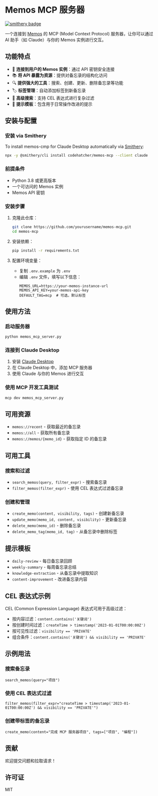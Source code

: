 # Memos MCP 服务器

[![smithery badge](https://smithery.ai/badge/codehatcher/memos-mcp)](https://smithery.ai/server/codehatcher/memos-mcp)

一个连接到 [Memos](https://usememos.com/) 的 MCP (Model Context Protocol) 服务器，让你可以通过 AI 助手（如 Claude）与你的 Memos 实例进行交互。

## 功能特点

- 🔄 **连接到用户的 Memos 实例**：通过 API 密钥安全连接
- 📚 **将 API 暴露为资源**：提供对备忘录的结构化访问
- 🔍 **提供强大的工具**：搜索、创建、更新、删除备忘录等功能
- 🏷️ **标签管理**：自动添加标签到新备忘录
- 🔎 **高级搜索**：支持 CEL 表达式进行复杂过滤
- 📝 **提示模板**：包含用于日常操作改进的提示

## 安装与配置

### 安装 via Smithery

To install memos-cmp for Claude Desktop automatically via [Smithery](https://smithery.ai/server/codehatcher/memos-mcp):

```bash
npx -y @smithery/cli install codehatcher/memos-mcp --client claude
```

### 前提条件

- Python 3.8 或更高版本
- 一个可访问的 Memos 实例
- Memos API 密钥

### 安装步骤

1. 克隆此仓库：
   ```bash
   git clone https://github.com/yourusername/memos-mcp.git
   cd memos-mcp
   ```

2. 安装依赖：
   ```bash
   pip install -r requirements.txt
   ```

3. 配置环境变量：
   - 复制 `.env.example` 为 `.env`
   - 编辑 `.env` 文件，填写以下信息：
     ```
     MEMOS_URL=https://your-memos-instance-url
     MEMOS_API_KEY=your-memos-api-key
     DEFAULT_TAG=mcp  # 可选，默认标签
     ```

## 使用方法

### 启动服务器

```bash
python memos_mcp_server.py
```

### 连接到 Claude Desktop

1. 安装 [Claude Desktop](https://claude.ai/download)
2. 在 Claude Desktop 中，添加 MCP 服务器
3. 使用 Claude 与你的 Memos 进行交互

### 使用 MCP 开发工具测试

```bash
mcp dev memos_mcp_server.py
```

## 可用资源

- `memos://recent` - 获取最近的备忘录
- `memos://all` - 获取所有备忘录
- `memos://memos/{memo_id}` - 获取指定 ID 的备忘录

## 可用工具

### 搜索和过滤

- `search_memos(query, filter_expr)` - 搜索备忘录
- `filter_memos(filter_expr)` - 使用 CEL 表达式过滤备忘录

### 创建和管理

- `create_memo(content, visibility, tags)` - 创建新备忘录
- `update_memo(memo_id, content, visibility)` - 更新备忘录
- `delete_memo(memo_id)` - 删除备忘录
- `delete_memo_tag(memo_id, tag)` - 从备忘录中删除标签

## 提示模板

- `daily-review` - 每日备忘录回顾
- `weekly-summary` - 每周备忘录总结
- `knowledge-extraction` - 从备忘录中提取知识
- `content-improvement` - 改进备忘录内容

## CEL 表达式示例

CEL (Common Expression Language) 表达式可用于高级过滤：

- 按内容过滤：`content.contains('关键词')`
- 按创建时间过滤：`createTime > timestamp('2023-01-01T00:00:00Z')`
- 按可见性过滤：`visibility == 'PRIVATE'`
- 组合条件：`content.contains('关键词') && visibility == 'PRIVATE'`

## 示例用法

### 搜索备忘录

```
search_memos(query="项目")
```

### 使用 CEL 表达式过滤

```
filter_memos(filter_expr="createTime > timestamp('2023-01-01T00:00:00Z') && visibility == 'PRIVATE'")
```

### 创建带标签的备忘录

```
create_memo(content="完成 MCP 服务器项目", tags=["项目", "编程"])
```

## 贡献

欢迎提交问题和拉取请求！

## 许可证

MIT
